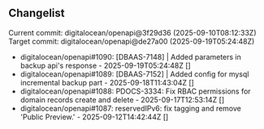 ## Changelist

Current commit: digitalocean/openapi@3f29d36 (2025-09-10T08:12:33Z)
Target commit: digitalocean/openapi@de27a00 (2025-09-19T05:24:48Z)

* digitalocean/openapi#1090: [DBAAS-7148] | Added parameters in backup api's response - 2025-09-19T05:24:48Z []
* digitalocean/openapi#1089: [DBAAS-7152] | Added config for mysql incremental backup part - 2025-09-18T11:43:04Z []
* digitalocean/openapi#1088: PDOCS-3334: Fix RBAC permissions for domain records create and delete - 2025-09-17T12:53:14Z []
* digitalocean/openapi#1087: reservedIPv6: fix tagging and remove 'Public Preview.' - 2025-09-12T14:42:44Z []
